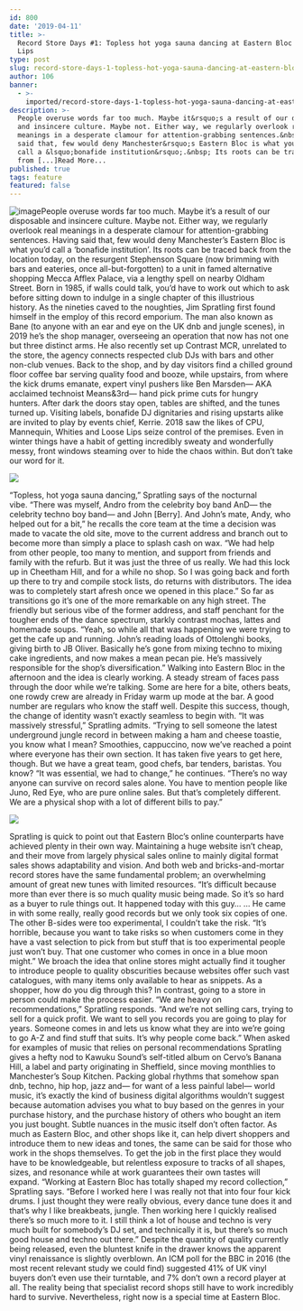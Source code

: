 ```yaml
---
id: 800
date: '2019-04-11'
title: >-
  Record Store Days #1: Topless hot yoga sauna dancing at Eastern Bloc - Loose
  Lips
type: post
slug: record-store-days-1-topless-hot-yoga-sauna-dancing-at-eastern-bloc
author: 106
banner:
  - >-
    imported/record-store-days-1-topless-hot-yoga-sauna-dancing-at-eastern-bloc/image800.jpeg
description: >-
  People overuse words far too much. Maybe it&rsquo;s a result of our disposable
  and insincere culture. Maybe not. Either way, we regularly overlook real
  meanings in a desperate clamour for attention-grabbing sentences.&nbsp; Having
  said that, few would deny Manchester&rsquo;s Eastern Bloc is what you&rsquo;d
  call a &lsquo;bonafide institution&rsquo;.&nbsp; Its roots can be traced back
  from [...]Read More...
published: true
tags: feature
featured: false
---
```

![image](../imported/record-store-days-1-topless-hot-yoga-sauna-dancing-at-eastern-bloc/image800.jpeg)People overuse words far too much. Maybe it’s a result of our disposable and insincere culture. Maybe not. Either way, we regularly overlook real meanings in a desperate clamour for attention-grabbing sentences. Having said that, few would deny Manchester’s Eastern Bloc is what you’d call a ‘bonafide institution’. Its roots can be traced back from the location today, on the resurgent Stephenson Square (now brimming with bars and eateries, once all-but-forgotten) to a unit in famed alternative shopping Mecca Afflex Palace, via a lengthy spell on nearby Oldham Street. Born in 1985, if walls could talk, you’d have to work out which to ask before sitting down to indulge in a single chapter of this illustrious history. As the nineties caved to the noughties, Jim Spratling first found himself in the employ of this record emporium. The man also known as Bane (to anyone with an ear and eye on the UK dnb and jungle scenes), in 2019 he’s the shop manager, overseeing an operation that now has not one but three distinct arms. He also recently set up Contrast MCR, unrelated to the store, the agency connects respected club DJs with bars and other non-club venues. Back to the shop, and by day visitors find a chilled ground floor coffee bar serving quality food and booze, while upstairs, from where the kick drums emanate, expert vinyl pushers like Ben Marsden— AKA acclaimed technoist Means&3rd— hand pick prime cuts for hungry hunters. After dark the doors stay open, tables are shifted, and the tunes turned up. Visiting labels, bonafide DJ dignitaries and rising upstarts alike are invited to play by events chief, Kerrie. 2018 saw the likes of CPU, Mannequin, Whities and Loose Lips seize control of the premises. Even in winter things have a habit of getting incredibly sweaty and wonderfully messy, front windows steaming over to hide the chaos within. But don’t take our word for it. 

![](/wp-content/uploads/live/img/wysiwyg/5cac7f0f0c1e3.jpeg)

“Topless, hot yoga sauna dancing,” Spratling says of the nocturnal vibe. “There was myself, Andro from the celebrity boy band AnD— the celebrity techno boy band— and John \[Berry\]. And John’s mate, Andy, who helped out for a bit,” he recalls the core team at the time a decision was made to vacate the old site, move to the current address and branch out to become more than simply a place to splash cash on wax. “We had help from other people, too many to mention, and support from friends and family with the refurb. But it was just the three of us really. We had this lock up in Cheetham Hill, and for a while no shop. So I was going back and forth up there to try and compile stock lists, do returns with distributors. The idea was to completely start afresh once we opened in this place.” So far as transitions go it’s one of the more remarkable on any high street. The friendly but serious vibe of the former address, and staff penchant for the tougher ends of the dance spectrum, starkly contrast mochas, lattes and homemade soups. “Yeah, so while all that was happening we were trying to get the cafe up and running. John’s reading loads of Ottolenghi books, giving birth to JB Oliver. Basically he’s gone from mixing techno to mixing cake ingredients, and now makes a mean pecan pie. He’s massively responsible for the shop’s diversification.” Walking into Eastern Bloc in the afternoon and the idea is clearly working. A steady stream of faces pass through the door while we’re talking. Some are here for a bite, others beats, one rowdy crew are already in Friday warm up mode at the bar. A good number are regulars who know the staff well. Despite this success, though, the change of identity wasn’t exactly seamless to begin with. “It was massively stressful,” Spratling admits. “Trying to sell someone the latest underground jungle record in between making a ham and cheese toastie, you know what I mean? Smoothies, cappuccino, now we’ve reached a point where everyone has their own section. It has taken five years to get here, though. But we have a great team, good chefs, bar tenders, baristas. You know? “It was essential, we had to change,” he continues. “There’s no way anyone can survive on record sales alone. You have to mention people like Juno, Red Eye, who are pure online sales. But that’s completely different. We are a physical shop with a lot of different bills to pay.” 

![](/wp-content/uploads/live/img/wysiwyg/5cac7f3480a8f.jpeg)

Spratling is quick to point out that Eastern Bloc’s online counterparts have achieved plenty in their own way. Maintaining a huge website isn’t cheap, and their move from largely physical sales online to mainly digital format sales shows adaptability and vision. And both web and bricks-and-mortar record stores have the same fundamental problem; an overwhelming amount of great new tunes with limited resources. “It’s difficult because more than ever there is so much quality music being made. So it’s so hard as a buyer to rule things out. It happened today with this guy… … He came in with some really, really good records but we only took six copies of one. The other B-sides were too experimental, I couldn’t take the risk. “It’s horrible, because you want to take risks so when customers come in they have a vast selection to pick from but stuff that is too experimental people just won’t buy. That one customer who comes in once in a blue moon might.” We broach the idea that online stores might actually find it tougher to introduce people to quality obscurities because websites offer such vast catalogues, with many items only available to hear as snippets. As a shopper, how do you dig through this? In contrast, going to a store in person could make the process easier. “We are heavy on recommendations,” Spratling responds. “And we’re not selling cars, trying to sell for a quick profit. We want to sell you records you are going to play for years. Someone comes in and lets us know what they are into we’re going to go A-Z and find stuff that suits. It’s why people come back.” When asked for examples of music that relies on personal recommendations Spratling gives a hefty nod to Kawuku Sound’s self-titled album on Cervo’s Banana Hill, a label and party originating in Sheffield, since moving monthlies to Manchester’s Soup Kitchen. Packing global rhythms that somehow span dnb, techno, hip hop, jazz and— for want of a less painful label— world music, it’s exactly the kind of business digital algorithms wouldn’t suggest because automation advises you what to buy based on the genres in your purchase history, and the purchase history of others who bought an item you just bought. Subtle nuances in the music itself don’t often factor. As much as Eastern Bloc, and other shops like it, can help divert shoppers and introduce them to new ideas and tones, the same can be said for those who work in the shops themselves. To get the job in the first place they would have to be knowledgeable, but relentless exposure to tracks of all shapes, sizes, and resonance while at work guarantees their own tastes will expand. “Working at Eastern Bloc has totally shaped my record collection,” Spratling says. “Before I worked here I was really not that into four four kick drums. I just thought they were really obvious, every dance tune does it and that’s why I like breakbeats, jungle. Then working here I quickly realised there’s so much more to it. I still think a lot of house and techno is very much built for somebody’s DJ set, and technically it is, but there’s so much good house and techno out there.” Despite the quantity of quality currently being released, even the bluntest knife in the drawer knows the apparent vinyl renaissance is slightly overblown. An ICM poll for the BBC in 2016 (the most recent relevant study we could find) suggested 41% of UK vinyl buyers don’t even use their turntable, and 7% don’t own a record player at all. The reality being that specialist record shops still have to work incredibly hard to survive. Nevertheless, right now is a special time at Eastern Bloc.